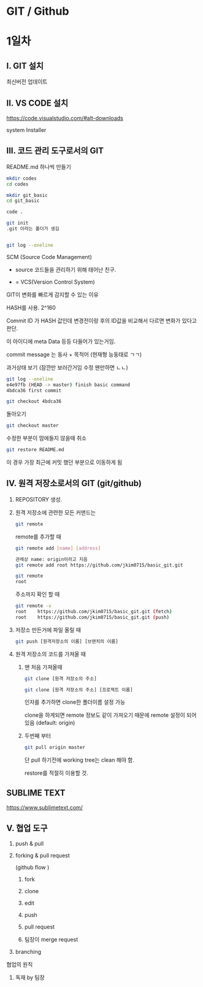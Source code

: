 # GIT  /  Github

# 1일차

## I. GIT 설치 

최신버전 업데이트



## II. VS CODE 설치

https://code.visualstudio.com/#alt-downloads

system Installer



## III. 코드 관리 도구로서의 GIT

README.md 하나씩 만들기

```bash
mkdir codes
cd codes

mkdir git_basic
cd git_basic

code .

git init
.git 이라는 폴더가 생김 


git log --oneline
```

SCM  (Source Code Management)

- source 코드들을 관리하기 위해 태어난 친구.

-  = VCS(Version Control System)

GIT이 변화를 빠르게 감지할 수 있는 이유

HASH를 사용. 2^160 



Commit ID 가 HASH 값인데 변경전이랑 후의 ID값을 비교해서 다르면 변화가 있다고 판단.

이 아이디에 meta Data 등등 다들어가 있는거임.



commit message 는 동사 + 목적어 (현재형 능동태로 ㄱㄱ)





과거상태 보기 (잠깐만 보러간거임 수정 왠만하면 ㄴㄴ)

```bash
git log --oneline
e4e97fb (HEAD -> master) finish basic command
4bdca36 first commit

git checkout 4bdca36 
```

돌아오기

```bash
git checkout master
```



수정한 부분이 맘에들지 않을때 취소

```bash
git restore README.md
```

이 경우 가장 최근에 커밋 했던 부분으로 이동하게 됨



## IV. 원격 저장소로서의 GIT (git/github)

1. REPOSITORY 생성.

2. 원격 저장소에 관련한 모든 커맨드는

   ```bash
   git remote
   ```

   remote를 추가할 때 

   ```bash
   git remote add [name] [address]
   
   관례상 name: origin이라고 지음
   git remote add root https://github.com/jkim0715/basic_git.git
   
   git remote
   root
   
   ```

   주소까지 확인 할 때

   ```bash
   git remote -v
   root    https://github.com/jkim0715/basic_git.git (fetch)
   root    https://github.com/jkim0715/basic_git.git (push)
   
   ```

3. 저장소 만든거에 파일 올릴 때 

   ```bash
   git push [원격저장소의 이름] [브랜치의 이름]
   ```

4. 원격 저장소의 코드를 가져올 때

   1. 맨 처음 가져올때 

      ```bash
      git clone [원격 저장소의 주소]
      
      git clone [원격 저장소의 주소] [프로젝트 이름]
      
      ```

      인자를 추가하면 clone한 폴더이름 설정 가능

      clone을 하게되면 remote 정보도 같이 가져오기 때문에 remote 설정이 되어있음 (default: origin)

   2. 두번째 부터 

      ```bash
      git pull origin master
      ```

      단 pull 하기전에 working tree는 clean 해야 함.

      restore를 적절히 이용할 것.

      

## SUBLIME TEXT

https://www.sublimetext.com/

## V. 협업 도구

1. push & pull

   

2. forking & pull request

   (github flow )

   1. fork

   2. clone
   3. edit
   4. push
   5. pull request
   6. 팀장이 merge request

   

3. branching 

협업의 원칙 

1. 독재 by 팀장 



